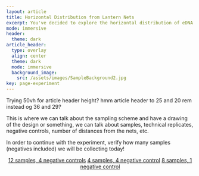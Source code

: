 ```yaml
---
layout: article
title: Horizontal Distribution from Lantern Nets
excerpt: You've decided to explore the horizontal distribution of eDNA from lantern nets... great! Read below to familiarize yourself with the sampling design.
mode: immersive
header:
  theme: dark
article_header:
  type: overlay
  align: center
  theme: dark
  mode: immersive
  background_image:
    src: /assets/images/SampleBackground2.jpg
key: page-experiment
---
```


Trying 50vh for article header height?
hmm article header to 25 and 20 rem instead og 36 and 29?

This is where we can talk about the sampling scheme and have a drawing of the design or something, we can talk about samples, technical replicates, negative controls, number of distances from the nets, etc. 

In order to continue with the experiment, verify how many samples (negatives included) we will be collecting today!

<p align="center">
<a class="button button--outline-primary button--pill" href="">12 samples, 4 negative controls</a> <a class="button button--outline-primary button--pill" href="">4 samples, 4 negative control</a> <a class="button button--outline-primary button--pill" href="">8 samples, 1 negative control</a></p>

